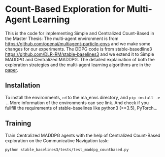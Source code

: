 # Count-Based Exploration for Multi-Agent Learning
This is the code for implementing Simple and Centralized Count-Based in the Master Thesis: 
The multi-agent environment is from https://github.com/openai/multiagent-particle-envs and we make some changes for our experiments. 
The DDPG code is from stable-basedline3 https://github.com/DLR-RM/stable-baselines3 and we extend it to Simple MADDPG and Centralized MADDPG. 
The detailed explaination of both the exploration strategies and the multi-agent learning algorithms are in the [paper](https://liacs.leidenuniv.nl/~plaata1/papers/MACB.pdf).

## Installation
To install the environments, `cd` to the ma_envs directory, and `pip install -e .`. More information of the environments can see link.
And check if you fullfill the requirements of stable-baselines like python3 (>=3.5), PyTorch...

## Training
Train Centralized MADDPG agents with the help of Centralized Count-Based exploration on the Communicative Navigation task: 
```
python stable_baselines3/tests/test_maddpg_countbased.py
```
